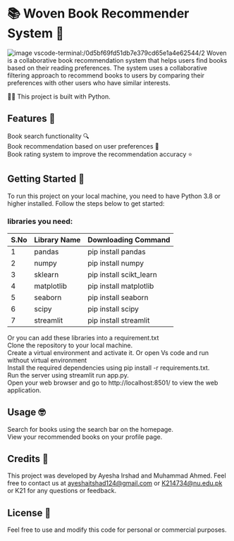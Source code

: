 
# 📚 Woven Book Recommender System 🧶  
![image](https://user-images.githubusercontent.com/104616632/226476587-fff5bcb8-98f5-453c-9098-cb36b3c8f735.png)
vscode-terminal:/0d5bf69fd51db7e379cd65e1a4e62544/2
Woven is a collaborative book recommendation system that helps users find books based on their reading preferences. The system uses a collaborative filtering approach to recommend books to users by comparing their preferences with other users who have similar interests.  
  
👨‍💻 This project is built with Python.  
  
## Features 🚀  
Book search functionality 🔍  
Book recommendation based on user preferences 📖  
Book rating system to improve the recommendation accuracy ⭐  
## Getting Started 🏁  
To run this project on your local machine, you need to have Python 3.8 or higher installed. Follow the steps below to get started:  
### libraries you need:  
|S.No|Library Name|Downloading Command|
|-|-|-|
|1|pandas|pip install pandas|
|2|numpy|pip install numpy|
|3|sklearn|pip install scikt_learn|
|4|matplotlib|pip install matplotlib|
|5|seaborn|pip install seaborn|
|6|scipy|pip install scipy|
|7|streamlit|pip install streamlit|

Or you can add these libraries into a requirement.txt  
Clone the repository to your local machine.  
Create a virtual environment and activate it. Or open Vs code and run without virtual environment   
Install the required dependencies using pip install -r requirements.txt.  
Run the server using streamlit run app.py.  
Open your web browser and go to http://localhost:8501/ to view the web application.  
## Usage 🤓  
Search for books using the search bar on the homepage.  
View your recommended books on your profile page.  
## Credits 🙌  
This project was developed by Ayesha Irshad and Muhammad Ahmed. Feel free to contact us at ayeshaitshad124@gmail.com or K214734@nu.edu.pk or K21 for any questions or feedback.  
  
## License 📜  
Feel free to use and modify this code for personal or commercial purposes.
